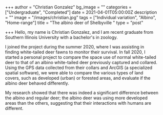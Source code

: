+++
author = "Christian Gonzalez"
bg_image = ""
categories = ["Undergraduate", "Completed"]
date = 2021-04-01T05:00:00Z
description = ""
image = "/images/christian.jpg"
tags = ["Individual variation", "Albino", "Home-range"]
title = "The albino deer of Shelbyville "
type = "post"

+++
Hello, my name is Christian Gonzalez, and I am recent graduate from Southern Illinois University with a bachelor's in zoology.

I joined the project during the summer 2020, where I was assisting in finding white-tailed deer fawns to monitor their survival. In fall 2020, I started a personal project to compare the space use of normal white-tailed deer to that of an albino white-tailed deer previously captured and collared. Using the GPS data collected from their collars and ArcGIS (a specialized spatial software), we were able to compare the various types of land covers, such as developed (urban) or forested areas, and evaluate if the albino deer behaved differently.

My research showed that there was indeed a significant difference between the albino and regular deer; the albino deer was using more developed areas than the others, suggesting that their interactions with humans are different.